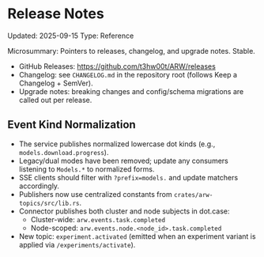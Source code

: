 # Release Notes
Updated: 2025-09-15
Type: Reference

Microsummary: Pointers to releases, changelog, and upgrade notes. Stable.

- GitHub Releases: https://github.com/t3hw00t/ARW/releases
- Changelog: see `CHANGELOG.md` in the repository root (follows Keep a Changelog + SemVer).
- Upgrade notes: breaking changes and config/schema migrations are called out per release.

## Event Kind Normalization

- The service publishes normalized lowercase dot kinds (e.g., `models.download.progress`).
- Legacy/dual modes have been removed; update any consumers listening to `Models.*` to normalized forms.
- SSE clients should filter with `?prefix=models.` and update matchers accordingly.
 - Publishers now use centralized constants from `crates/arw-topics/src/lib.rs`.
 - Connector publishes both cluster and node subjects in dot.case:
   - Cluster-wide: `arw.events.task.completed`
   - Node-scoped: `arw.events.node.<node_id>.task.completed`
 - New topic: `experiment.activated` (emitted when an experiment variant is applied via `/experiments/activate`).
